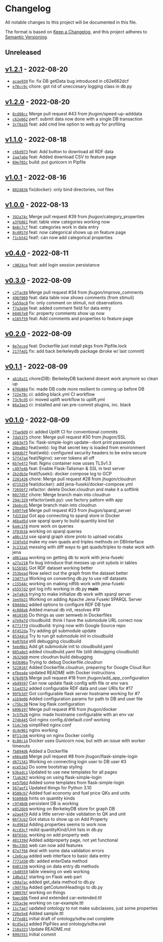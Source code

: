 # Changelog

All notable changes to this project will be documented in this file.

The format is based on [Keep a Changelog](https://keepachangelog.com/en/1.0.0/), and this project adheres to [Semantic Versioning](https://semver.org/spec/v2.0.0.html).

## Unreleased

## [v1.2.1](https://github.com/jhugon/semantic-data-taking-webapp/releases/tag/v1.2.1) - 2022-08-20

- [`acae939`](https://github.com/jhugon/semantic-data-taking-webapp/commit/acae939cbb9a62a44997070061294133a6c3c917) fix: fix DB getData bug introduced in c62e662dcf
- [`e78cc9c`](https://github.com/jhugon/semantic-data-taking-webapp/commit/e78cc9c621f1764dc3db585a28aacebb2fa78ea8) chore: got rid of uneccesary logging class in db.py

## [v1.2.0](https://github.com/jhugon/semantic-data-taking-webapp/releases/tag/v1.2.0) - 2022-08-20

- [`8cd88cc`](https://github.com/jhugon/semantic-data-taking-webapp/commit/8cd88cca600f709306a3924ccc935b13a9c790a9) Merge pull request #43 from jhugon/speed-up-adddata
- [`c62e662`](https://github.com/jhugon/semantic-data-taking-webapp/commit/c62e662dcf4fcc3853b5add0666924efd9159608) perf: submit data now done with a single DB transaction
- [`3cf8a35`](https://github.com/jhugon/semantic-data-taking-webapp/commit/3cf8a350169b85984fb7c487fa206aaf736359da) feat: add cmd line option to web.py for profiling

## [v1.1.0](https://github.com/jhugon/semantic-data-taking-webapp/releases/tag/v1.1.0) - 2022-08-18

- [`c6bd973`](https://github.com/jhugon/semantic-data-taking-webapp/commit/c6bd97339c134a261cbcb91132520aab6f5ac57f) feat: Add button to download all RDF data
- [`2aa7a6e`](https://github.com/jhugon/semantic-data-taking-webapp/commit/2aa7a6edce4fd26e6cdeebb41ea437816915556f) feat: Added download CSV to feature page
- [`89e702c`](https://github.com/jhugon/semantic-data-taking-webapp/commit/89e702c892f427a124ef06eb50c2b60d94eb3822) build: put gunicorn in Pipfile

## [v1.0.1](https://github.com/jhugon/semantic-data-taking-webapp/releases/tag/v1.0.1) - 2022-08-16

- [`882d836`](https://github.com/jhugon/semantic-data-taking-webapp/commit/882d8365e762ee3f7ddd6c39824b3421b73e5774) fix(docker): only bind directories, not files

## [v1.0.0](https://github.com/jhugon/semantic-data-taking-webapp/releases/tag/v1.0.0) - 2022-08-13

- [`392a74c`](https://github.com/jhugon/semantic-data-taking-webapp/commit/392a74ce63c8dab6c6ffeee21d2a330bfa918a9c) Merge pull request #39 from jhugon/category_properties
- [`a3f6861`](https://github.com/jhugon/semantic-data-taking-webapp/commit/a3f6861a6b249ce2de084b01c63c19d35d6fe613) feat: table view categories working now
- [`8e6c7cf`](https://github.com/jhugon/semantic-data-taking-webapp/commit/8e6c7cfff6cb0cd73573183894c25439ecb984fa) feat: categories work in data entry
- [`8cd057d`](https://github.com/jhugon/semantic-data-taking-webapp/commit/8cd057d2605f6c89b489b6a413aaccd24bc4d36b) feat: now categorical shows up on feature page
- [`f1cb542`](https://github.com/jhugon/semantic-data-taking-webapp/commit/f1cb542b64e21610e0b0f8bb95e181ace30bc52b) feat!: can now add categorical properties

## [v0.4.0](https://github.com/jhugon/semantic-data-taking-webapp/releases/tag/v0.4.0) - 2022-08-11

- [`c9024ce`](https://github.com/jhugon/semantic-data-taking-webapp/commit/c9024ce998ec1f6263e7b3a31641260f1350b5ab) feat: add login session persistance

## [v0.3.0](https://github.com/jhugon/semantic-data-taking-webapp/releases/tag/v0.3.0) - 2022-08-09

- [`c2fac84`](https://github.com/jhugon/semantic-data-taking-webapp/commit/c2fac8479d91cc4bb354dc8ce975c33e6fde7a1c) Merge pull request #34 from jhugon/improve_comments
- [`496f009`](https://github.com/jhugon/semantic-data-taking-webapp/commit/496f009244300958cb5d0cc038d48a8c6bf21416) feat: data table now shows comments (from stimuli)
- [`5a59ac0`](https://github.com/jhugon/semantic-data-taking-webapp/commit/5a59ac0ff0bbccfe607117dacac3a198f39c920e) fix: only comment on stimuli, not observations
- [`f7a3e94`](https://github.com/jhugon/semantic-data-taking-webapp/commit/f7a3e94961999ba6b82540addc786f0e0dc79367) feat: added comment field for data entry
- [`b8467e8`](https://github.com/jhugon/semantic-data-taking-webapp/commit/b8467e8d7a74977755fc2969de9f671cf331feee) fix: property comments show up now
- [`e165f59`](https://github.com/jhugon/semantic-data-taking-webapp/commit/e165f591e7ed60a942b78bebb089910305ca6895) feat: Add comments and properties to feature page

## [v0.2.0](https://github.com/jhugon/semantic-data-taking-webapp/releases/tag/v0.2.0) - 2022-08-09

- [`0e7eced`](https://github.com/jhugon/semantic-data-taking-webapp/commit/0e7eced0ef35293b3d26e301874c86faea27d9ff) feat: Dockerfile just install pkgs from Pipfile.lock
- [`217f4d1`](https://github.com/jhugon/semantic-data-taking-webapp/commit/217f4d109c0b92a48159e68e9a20866bbd0ec66a) fix: add back berkeleydb package (broke w/ last commit)

## [v0.1.1](https://github.com/jhugon/semantic-data-taking-webapp/releases/tag/v0.1.1) - 2022-08-09

- [`ab18a31`](https://github.com/jhugon/semantic-data-taking-webapp/commit/ab18a313728bb94bd569689db5ee131feb3a50e1) chore(DB): BerkeleyDB backend doesnt work anymore so clean up
- [`876b884`](https://github.com/jhugon/semantic-data-taking-webapp/commit/876b8847a04a6676533039e9aa12c7190428bdf3) fix: made DB code more resilient to coming up before DB
- [`722e78c`](https://github.com/jhugon/semantic-data-taking-webapp/commit/722e78c6967c644e304ec7f32248d45c05b6ae7a) ci: adding black.yml CI workflow
- [`73c9cd5`](https://github.com/jhugon/semantic-data-taking-webapp/commit/73c9cd5caf8da53aef3e6e1bb83de3802615f908) ci: moved uplift workflow to uplift.yml
- [`86a3ae3`](https://github.com/jhugon/semantic-data-taking-webapp/commit/86a3ae336d1ee3af83c8d3dd07e86bc7430c0c0a) ci: installed and ran pre-commit plugins, inc. black

## [v0.1.0](https://github.com/jhugon/semantic-data-taking-webapp/releases/tag/v0.1.0) - 2022-08-09

- [`7fae9d9`](https://github.com/jhugon/semantic-data-taking-webapp/commit/7fae9d9c79405d6cde15b6078287a5d53cd37a1b) ci: added Uplift CI for conventional commits
- [`7da5375`](https://github.com/jhugon/semantic-data-taking-webapp/commit/7da537578363bacc913a650b6f8808d889e62a17) chore: Merge pull request #30 from jhugon/SSL
- [`abb3e75`](https://github.com/jhugon/semantic-data-taking-webapp/commit/abb3e750d370fea491a2fa9281dcd193d22ba19b) fix: flask-simple-login update--dont print passwords
- [`29ea863`](https://github.com/jhugon/semantic-data-taking-webapp/commit/29ea86302b323028defd9619f958196e7aa2b9b3) feat(web): log that secret key is loaded from environment
- [`849db7f`](https://github.com/jhugon/semantic-data-taking-webapp/commit/849db7fea3a63bb719abed00cb0c751cfa46a5d1) feat(web): configured security headers to be extra secure
- [`57f47a4`](https://github.com/jhugon/semantic-data-taking-webapp/commit/57f47a45938b653314a2660c546fa575d7244318) feat(Nginx): server tokens all off
- [`6b7e472`](https://github.com/jhugon/semantic-data-taking-webapp/commit/6b7e4720bd2d8ed04c1b9eedabbd6accf6a45d9d) feat: Nginx container now usses TLSv1.3
- [`c497e4b`](https://github.com/jhugon/semantic-data-taking-webapp/commit/c497e4b77d973eb698e1b0ffc9f93a2c673f860d) feat: Enable Flask-Talisman & SSL in test server
- [`2b2db3e`](https://github.com/jhugon/semantic-data-taking-webapp/commit/2b2db3e9a6cbc30d0927273b894696990b3c0542) feat(fuseki): docker compose log to GCP
- [`2281426`](https://github.com/jhugon/semantic-data-taking-webapp/commit/22814266012f6c1d6fb3f1016430ed5f49072089) chore: Merge pull request #28 from jhugon/cloudrun
- [`d715259`](https://github.com/jhugon/semantic-data-taking-webapp/commit/d7152598e3a36ce047e811e43efa181671ae224a) feat(docker): add jena-fuseki/docker-compose.yml
- [`72656f2`](https://github.com/jhugon/semantic-data-taking-webapp/commit/72656f247b0c71287f22cf45abe2cbc765f30216) refactor: delete Docker.cloudrun and make it a softlink
- [`0027d5f`](https://github.com/jhugon/semantic-data-taking-webapp/commit/0027d5fb663e576b075365ad979cd91bf49708ff) chore: Merge branch main into cloudrun
- [`294c329`](https://github.com/jhugon/semantic-data-taking-webapp/commit/294c32997e2eec6ff236a43523e7524d850d31c4) refactor(web.py): use factory pattorn with app
- [`1bebcd1`](https://github.com/jhugon/semantic-data-taking-webapp/commit/1bebcd1368974d69073e1a75472404988ab4970b) Merge branch main into cloudrun
- [`549ffe8`](https://github.com/jhugon/semantic-data-taking-webapp/commit/549ffe80028f508d458c2576a00a364bb783a217) Merge pull request #23 from jhugon/sparql_server
- [`fd151bd`](https://github.com/jhugon/semantic-data-taking-webapp/commit/fd151bd26487b2fa8c5722d49d40ca17a920d04e) Got app connecting to sparql store in Docker
- [`46bad5d`](https://github.com/jhugon/semantic-data-taking-webapp/commit/46bad5d308914bf2cc74b5ad862722a3ca5882da) use sparql query to build quantity kind list
- [`6a4c1f8`](https://github.com/jhugon/semantic-data-taking-webapp/commit/6a4c1f81b1d834d615104cd56c6aa0971985954c) more work on queries
- [`3f83b1b`](https://github.com/jhugon/semantic-data-taking-webapp/commit/3f83b1b7ca25a81b45cb5dc15cd5bac148bcb6b4) working on sparql queries
- [`a86c1fd`](https://github.com/jhugon/semantic-data-taking-webapp/commit/a86c1fd7d974ef0060c6737d2834dcf278d942f5) use sparql graph store proto to upload vocabs
- [`319fe5d`](https://github.com/jhugon/semantic-data-taking-webapp/commit/319fe5d9b174ba076ffdbe8df15eee87e80a262f) make my own quads and triples methods on DBInterface
- [`3c232a5`](https://github.com/jhugon/semantic-data-taking-webapp/commit/3c232a5b400a2c9d3e5a2c1f91213cc22b3f0aeb) messing with diff ways to get quads/triples to make work with jena
- [`a0b1aaa`](https://github.com/jhugon/semantic-data-taking-webapp/commit/a0b1aaadf325edb06eef27b93040859efc494320) working on getting db to work with jena-fuseki
- [`a27e218`](https://github.com/jhugon/semantic-data-taking-webapp/commit/a27e218d9b207d3a56e80e1d6469491653268f15) fix bug introduce that messes up unit sybols in tables
- [`b15b501`](https://github.com/jhugon/semantic-data-taking-webapp/commit/b15b501dc01e0fc6c719dce4612eb477e17d7012) Got RDF dataset working better
- [`253bead`](https://github.com/jhugon/semantic-data-taking-webapp/commit/253beade1e6ae47a31530358a48c1609b5dddbf2) Now select out the graph from the dataset better
- [`23d7fc4`](https://github.com/jhugon/semantic-data-taking-webapp/commit/23d7fc45aed9abe2fd8370ec2298eef0545d9aea) Working on converting db.py to use rdf datasets
- [`c15544c`](https://github.com/jhugon/semantic-data-taking-webapp/commit/c15544c1f418db6bfa8eff1d6e52291308df9c9c) working on making rdflib work with jena-fuseki
- [`e5557d2`](https://github.com/jhugon/semantic-data-taking-webapp/commit/e5557d2e948c4c904c3f301d46063626e24c2178) got log info working in db.py __main__
- [`2efa8cb`](https://github.com/jhugon/semantic-data-taking-webapp/commit/2efa8cbeab7575bfe9c61e2de139a80b4e6dbcc6) trying to make initialize db work with sparql server
- [`1ee5b21`](https://github.com/jhugon/semantic-data-taking-webapp/commit/1ee5b217766bd5a0867091c729946297cde7e594) Working on adding Apache Jena Fuseki SPARQL Server
- [`69ddde2`](https://github.com/jhugon/semantic-data-taking-webapp/commit/69ddde25f8f40518a7d72fc73c3d628ab5655205) added options to configure RDF DB type
- [`4c888ab`](https://github.com/jhugon/semantic-data-taking-webapp/commit/4c888ab66ae6c6ecf7c4db13652bfc544ffa859c) Added manual db init, resolves #19
- [`4610195`](https://github.com/jhugon/semantic-data-taking-webapp/commit/4610195edfebc3e77de028b5edc0f61985d92d5d) Do things as user semweb in Dockerfiles
- [`a7e9a7d`](https://github.com/jhugon/semantic-data-taking-webapp/commit/a7e9a7ddd4cf1adca062f59aafb14a0c9fcf6142) cloudbuild: think I have the submodule URL correct now
- [`6771ff9`](https://github.com/jhugon/semantic-data-taking-webapp/commit/6771ff948d48d375d0ca11e4bc81c376acf3369b) cloudbuild: trying now with Google Source repo
- [`8f452da`](https://github.com/jhugon/semantic-data-taking-webapp/commit/8f452dab53e0fb2dce49b742d6ced1fbe50d1a8f) Try adding git submodule update
- [`8534dcd`](https://github.com/jhugon/semantic-data-taking-webapp/commit/8534dcdcb4753d39d53af489624a4cad8b29eac3) Try to run git submodule init in cloudbuild
- [`6a97b5d`](https://github.com/jhugon/semantic-data-taking-webapp/commit/6a97b5d0f470e16383e4a779f961ba7c0455e541) still debugging cloudbuild
- [`5eed8e1`](https://github.com/jhugon/semantic-data-taking-webapp/commit/5eed8e139307b253ff6fb928a52bd657f50450a5) Add git submodule init to cloudbuild.yaml
- [`085a8e5`](https://github.com/jhugon/semantic-data-taking-webapp/commit/085a8e57481673222a492006998933d1a5a0b94e) added cloudbuild.yaml file (still debugging cloudbuild)
- [`36329d0`](https://github.com/jhugon/semantic-data-taking-webapp/commit/36329d044af4c76b6c7461d0478993da1127c2c3) more cloudrun build debugging
- [`8d3b06a`](https://github.com/jhugon/semantic-data-taking-webapp/commit/8d3b06a6d15240c2744f8116a8db8ec0856ec3de) Trying to debug Dockerfile.cloudrun
- [`522816f`](https://github.com/jhugon/semantic-data-taking-webapp/commit/522816fe5e6bded5b355eb55b8eeb965bc83113b) Added Dockerfile.cloudrun, preparing for Google Cloud Run
- [`efbea4e`](https://github.com/jhugon/semantic-data-taking-webapp/commit/efbea4eb02c63d356550ca93229a905e0114e011) updated README with Docker instructions
- [`676d9f6`](https://github.com/jhugon/semantic-data-taking-webapp/commit/676d9f641bc9d826d5b3b56fda2587bbd574f3b8) Merge pull request #18 from jhugon/add_app_configuration
- [`ebd9597`](https://github.com/jhugon/semantic-data-taking-webapp/commit/ebd959722fb47a5ec519c1eac03cada704f8219b) Can now update flask config with file or env vars
- [`51ad252`](https://github.com/jhugon/semantic-data-taking-webapp/commit/51ad252c9f7ed3276da2488d0ac564d496014a13) added configurable RDF data and user URIs for #17
- [`99fb3df`](https://github.com/jhugon/semantic-data-taking-webapp/commit/99fb3df5c87dd5d2b37e7623238e299c314c8a85) Got configurable flask server hostname working for #7
- [`a1b9e0b`](https://github.com/jhugon/semantic-data-taking-webapp/commit/a1b9e0b939184aaffb6e9be9fa1c914116651a5f) Added configuration params for path to DB and user file
- [`c75bc30`](https://github.com/jhugon/semantic-data-taking-webapp/commit/c75bc30f810ddcc6779327d7c29f5e9c4523fd36) Now log flask configuration
- [`b89b197`](https://github.com/jhugon/semantic-data-taking-webapp/commit/b89b19784aadd37e9510bfba6e64bb175758be13) Merge pull request #16 from jhugon/docker
- [`3c5fb26`](https://github.com/jhugon/semantic-data-taking-webapp/commit/3c5fb26be2789ec513bf2ab372944969345ee4b3) nginx: made hostname configurable with an env var
- [`274b445`](https://github.com/jhugon/semantic-data-taking-webapp/commit/274b445276a2c998bb23bd49c1aea51e13f9be75) Got nginx config.d/default.conf working
- [`514c7eb`](https://github.com/jhugon/semantic-data-taking-webapp/commit/514c7ebb49c7b929e1418f3096ec4ecd5e7a1444) simplified nginx.conf
- [`dc4e961`](https://github.com/jhugon/semantic-data-taking-webapp/commit/dc4e9611185cf46569efd3e663e5c99893e93d1d) nginx working
- [`0f11cb6`](https://github.com/jhugon/semantic-data-taking-webapp/commit/0f11cb6b2b7d9c05779a8299a0b16de166b40250) working on nginx Docker config
- [`8c80c14`](https://github.com/jhugon/semantic-data-taking-webapp/commit/8c80c140796d1093108c4fd5ad7b810e57228678) Docker uses Gunicorn now, but with an issue with worker timeouts
- [`fb894d6`](https://github.com/jhugon/semantic-data-taking-webapp/commit/fb894d65bdee993102adcef2a22181338745cd54) Added a Dockerfile
- [`e66ea98`](https://github.com/jhugon/semantic-data-taking-webapp/commit/e66ea98d82b0c1efe90418a561fe5ec01c536fc6) Merge pull request #8 from jhugon/flask-simple-login
- [`d671341`](https://github.com/jhugon/semantic-data-taking-webapp/commit/d671341e7d65c368f90fd71483212ba32683a4fd) Working on connecting login user to DB user #3
- [`ece53a3`](https://github.com/jhugon/semantic-data-taking-webapp/commit/ece53a3bc851d14cdd10b762e05f812150d15be6) Do some bootstrap styling
- [`b3badc1`](https://github.com/jhugon/semantic-data-taking-webapp/commit/b3badc150eff790f332f2972409f8c8ea9f5b285) Updated to use new templates for all pages
- [`f1ab267`](https://github.com/jhugon/semantic-data-taking-webapp/commit/f1ab267c0d4a528c139c3c8eb128d8f0168f7f08) working on using flask-simple-login
- [`ee5fb6d`](https://github.com/jhugon/semantic-data-taking-webapp/commit/ee5fb6d013188fd0e6d3d44eac421f9c160dde22) Added some templates from flask-simple-login
- [`567aef1`](https://github.com/jhugon/semantic-data-taking-webapp/commit/567aef11d1b51e7b2e122f06bf6a11f5786a0ac6) Updated things for Python 3.10
- [`8508cb7`](https://github.com/jhugon/semantic-data-taking-webapp/commit/8508cb7211fea3da3e584f25f2426d7660edd2d1) Added fuel economy and fuel price QKs and units
- [`91608db`](https://github.com/jhugon/semantic-data-taking-webapp/commit/91608dbaa74cc294b8b585b9001b238673264ea3) hints on quantity kinds
- [`c9f48db`](https://github.com/jhugon/semantic-data-taking-webapp/commit/c9f48db86d39fb1c537ed33041e9ced912c969ef) persistent DB is working
- [`e8526b9`](https://github.com/jhugon/semantic-data-taking-webapp/commit/e8526b9b786bf4a9f2e0022bb8399dbe9134d98a) working on BerkeleyDB store for graph DB
- [`a2ae479`](https://github.com/jhugon/semantic-data-taking-webapp/commit/a2ae479cbc0f141f2fa42c2405c2cfa33e52ad44) Add a little server-side validation to QK and unit
- [`06f3cb2`](https://github.com/jhugon/semantic-data-taking-webapp/commit/06f3cb266122b44ecbc7fd8f7a6b847b0552388a) Got status to show up on Add Property
- [`4cd981d`](https://github.com/jhugon/semantic-data-taking-webapp/commit/4cd981d61838104d2329b8b65b837efceb7da6b5) Adding properties seems to work now
- [`4cc83cf`](https://github.com/jhugon/semantic-data-taking-webapp/commit/4cc83cfdbff6327f91b96f3804c1208b91b91b0e) redid quantityKind/Unit lists in db.py
- [`88f65dc`](https://github.com/jhugon/semantic-data-taking-webapp/commit/88f65dc020cb9edb7291f5b32643fb92d5bca5f6) working on add property web
- [`481339d`](https://github.com/jhugon/semantic-data-taking-webapp/commit/481339d0721b9c2bb0f56439356f0f8d95542e89) Added addproperty page, not yet functional
- [`9bc33b5`](https://github.com/jhugon/semantic-data-taking-webapp/commit/9bc33b5bec170cb427df8ebdb9725a95983d4277) web can now add features
- [`87a7f66`](https://github.com/jhugon/semantic-data-taking-webapp/commit/87a7f66eee89005132f5f98325923cbb366095be) deal with some data validation errors
- [`c2e6caa`](https://github.com/jhugon/semantic-data-taking-webapp/commit/c2e6caa0519555828d773d3e72002ba9b9ed882a) added web interface to basic data entry
- [`7771d30`](https://github.com/jhugon/semantic-data-taking-webapp/commit/7771d30563569036c0e717394a3aaf3261e2d442) db: added enterData method
- [`0401330`](https://github.com/jhugon/semantic-data-taking-webapp/commit/040133052972da573f64f20ff487833690821544) working on data entry db methods
- [`cbd8559`](https://github.com/jhugon/semantic-data-taking-webapp/commit/cbd85593bcd8acbe3895569a6c222cd0922fdd8b) table viewing on web working
- [`1d0a51f`](https://github.com/jhugon/semantic-data-taking-webapp/commit/1d0a51fa14ce117236f6e18330b4960df5016326) starting on Flask web part
- [`c0da7ac`](https://github.com/jhugon/semantic-data-taking-webapp/commit/c0da7ac9d4e9a3407941216b9e76392efa601d5e) added get_data method to db.py
- [`c94ff6a`](https://github.com/jhugon/semantic-data-taking-webapp/commit/c94ff6aba51d8507a6e603c8610f4eabb4ec3385) Added getColumnHeadings to db.py
- [`190976f`](https://github.com/jhugon/semantic-data-taking-webapp/commit/190976fff3e5179464ef7cc8cc91641ff55f71b1) working on things
- [`9aec606`](https://github.com/jhugon/semantic-data-taking-webapp/commit/9aec60604422579511363ca1d853558fcebe72f1) fixed and extended car-extended.ttl
- [`335ac9e`](https://github.com/jhugon/semantic-data-taking-webapp/commit/335ac9e704979e090e634dea5a70ed38d1667cfc) working on car-example.ttl
- [`11c7ae7`](https://github.com/jhugon/semantic-data-taking-webapp/commit/11c7ae7d44e70dec3c9662d4830159123d5a81f3) updated ontology to not make subclasses, just some properties
- [`226e5e8`](https://github.com/jhugon/semantic-data-taking-webapp/commit/226e5e8dea0efdf8bab185eb40968a6c4608293a) Added sample.ttl
- [`1ffed81`](https://github.com/jhugon/semantic-data-taking-webapp/commit/1ffed81d56c776538f8ccb7be5940574ee260c48) initial draft of ontology/sdtw.owl complete
- [`0cd5e13`](https://github.com/jhugon/semantic-data-taking-webapp/commit/0cd5e1387695d8c554c4f135d583fd80dde43929) added PipFiles and ontology/sdtw.owl
- [`218a323`](https://github.com/jhugon/semantic-data-taking-webapp/commit/218a32394fd5dc99cc0a2d0c2789bfe36cb8bffb) Update README.md
- [`8992551`](https://github.com/jhugon/semantic-data-taking-webapp/commit/89925516a153ad86a162423f797a084cdb1ac6c5) Initial commit
